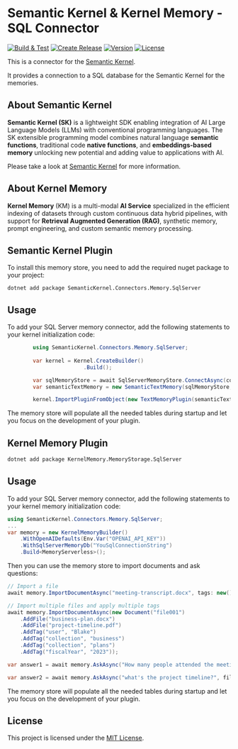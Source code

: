 # Semantic Kernel & Kernel Memory - SQL Connector

[![Build & Test](https://github.com/kbeaugrand/SemanticKernel.Connectors.Memory.SqlServer/actions/workflows/build_test.yml/badge.svg)](https://github.com/kbeaugrand/SemanticKernel.Connectors.Memory.SqlServer/actions/workflows/build_test.yml)
[![Create Release](https://github.com/kbeaugrand/SemanticKernel.Connectors.Memory.SqlServer/actions/workflows/publish.yml/badge.svg)](https://github.com/kbeaugrand/SemanticKernel.Connectors.Memory.SqlServer/actions/workflows/publish.yml)
[![Version](https://img.shields.io/github/v/release/kbeaugrand/SemanticKernel.Connectors.Memory.SqlServer)](https://img.shields.io/github/v/release/kbeaugrand/SemanticKernel.Connectors.Memory.SqlServer)
[![License](https://img.shields.io/github/license/kbeaugrand/SemanticKernel.Connectors.Memory.SqlServer)](https://img.shields.io/github/v/release/kbeaugrand/SemanticKernel.Connectors.Memory.SqlServer)

This is a connector for the [Semantic Kernel](https://aka.ms/semantic-kernel).

It provides a connection to a SQL database for the Semantic Kernel for the memories.

## About Semantic Kernel

**Semantic Kernel (SK)** is a lightweight SDK enabling integration of AI Large
Language Models (LLMs) with conventional programming languages. The SK
extensible programming model combines natural language **semantic functions**,
traditional code **native functions**, and **embeddings-based memory** unlocking
new potential and adding value to applications with AI.

Please take a look at [Semantic Kernel](https://aka.ms/semantic-kernel) for more information.

## About Kernel Memory

**Kernel Memory** (KM) is a multi-modal **AI Service** specialized in the efficient indexing of datasets through custom continuous data hybrid pipelines, with support for **Retrieval Augmented Generation (RAG)**, synthetic memory, prompt engineering, and custom semantic memory processing.


## Semantic Kernel Plugin

To install this memory store, you need to add the required nuget package to your project:

```dotnetcli
dotnet add package SemanticKernel.Connectors.Memory.SqlServer
```

## Usage

To add your SQL Server memory connector, add the following statements to your kernel initialization code:

```csharp
        using SemanticKernel.Connectors.Memory.SqlServer;
            
        var kernel = Kernel.CreateBuilder()
                        .Build();

        var sqlMemoryStore = await SqlServerMemoryStore.ConnectAsync(connectionString: "Server=.;Database=SK;Trusted_Connection=True;");
        var semanticTextMemory = new SemanticTextMemory(sqlMemoryStore, kernel.GetRequiredService<ITextEmbeddingGenerationService>());

        kernel.ImportPluginFromObject(new TextMemoryPlugin(semanticTextMemory));

```

The memory store will populate all the needed tables during startup and let you focus on the development of your plugin.

## Kernel Memory Plugin

```bash
dotnet add package KernelMemory.MemoryStorage.SqlServer
```

## Usage

To add your SQL Server memory connector, add the following statements to your kernel memory initialization code:

```csharp
using SemanticKernel.Connectors.Memory.SqlServer;
...
var memory = new KernelMemoryBuilder()
    .WithOpenAIDefaults(Env.Var("OPENAI_API_KEY"))
    .WithSqlServerMemoryDb("YouSqlConnectionString")
    .Build<MemoryServerless>();
```

Then you can use the memory store to import documents and ask questions:

```csharp
// Import a file
await memory.ImportDocumentAsync("meeting-transcript.docx", tags: new() { { "user", "Blake" } });

// Import multiple files and apply multiple tags
await memory.ImportDocumentAsync(new Document("file001")
    .AddFile("business-plan.docx")
    .AddFile("project-timeline.pdf")
    .AddTag("user", "Blake")
    .AddTag("collection", "business")
    .AddTag("collection", "plans")
    .AddTag("fiscalYear", "2023"));

var answer1 = await memory.AskAsync("How many people attended the meeting?");

var answer2 = await memory.AskAsync("what's the project timeline?", filter: new MemoryFilter().ByTag("user", "Blake"));
```

The memory store will populate all the needed tables during startup and let you focus on the development of your plugin.

## License

This project is licensed under the [MIT License](LICENSE).
